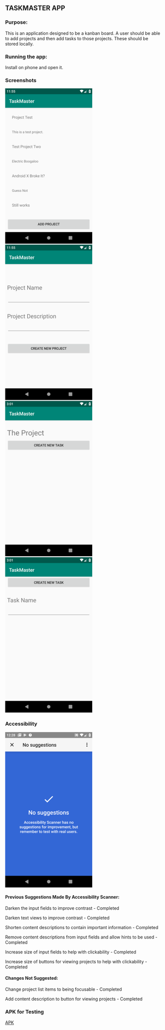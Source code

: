 ## TASKMASTER APP

### Purpose:

This is an application designed to be a kanban board. A user should be able to add projects and then add tasks to those projects. These should be stored locally.

### Running the app:

Install on phone and open it.

### Screenshots

<img src="./assets/mainactivity.png" height=500 />
<img src="./assets/projectcreationactivity.png" height=500 />


<img src="./assets/projectviewactivity.png" height=500 />
<img src="./assets/taskcreationactivity.png" height=500 />


### Accessibility

<img src="./assets/allactivitiesaccessibilitypassing.png" height=500 />

#### Previous Suggestions Made By Accessibility Scanner:

Darken the input fields to improve contrast - Completed

Darken text views to improve contrast - Completed

Shorten content descriptions to contain important information - Completed

Remove content descriptions from input fields and allow hints to be used - Completed

Increase size of input fields to help with clickability - Completed

Increase size of buttons for viewing projects to help with clickability - Completed

#### Changes Not Suggested:

Change project list items to being focusable - Completed

Add content description to button for viewing projects - Completed

### APK for Testing

[APK]("./app/build/outputs/apk/debug/app-debug.apk")